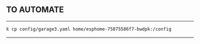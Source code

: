 
## TO AUTOMATE

---
```markdown
k cp config/garage3.yaml home/esphome-75875586f7-bwdpk:/config
```
---
